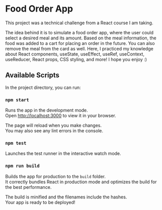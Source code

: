 # Food Order App

This project was a technical challenge from a React course I am taking.

The idea behind it is to simulate a food order app, where the user could select a desired meal and its amount. Based on the meal information, the food was added to a cart for placing an order in the future. You can also remove the meal from the card as well. Here, I practiced my knowledge about React components, useState, useEffect, useRef, useContext, useReducer, React props, CSS styling, and more! I hope you enjoy :)

## Available Scripts

In the project directory, you can run:

### `npm start`

Runs the app in the development mode.\
Open [http://localhost:3000](http://localhost:3000) to view it in your browser.

The page will reload when you make changes.\
You may also see any lint errors in the console.

### `npm test`

Launches the test runner in the interactive watch mode.

### `npm run build`

Builds the app for production to the `build` folder.\
It correctly bundles React in production mode and optimizes the build for the best performance.

The build is minified and the filenames include the hashes.\
Your app is ready to be deployed!

